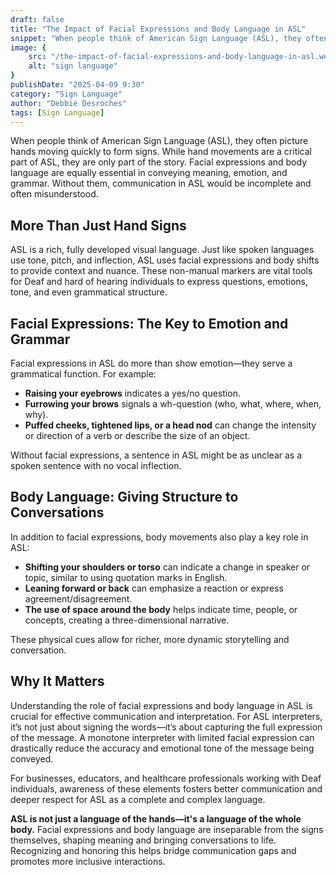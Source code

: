```yaml
---
draft: false
title: "The Impact of Facial Expressions and Body Language in ASL"
snippet: "When people think of American Sign Language (ASL), they often picture hands moving quickly to form signs. While hand movements are a critical part of ASL, they are only part of the story. Facial expressions and body language are equally essential in conveying meaning, emotion, and grammar. Without them, communication in ASL would be incomplete and often misunderstood."
image: {
    src: "/the-impact-of-facial-expressions-and-body-language-in-asl.webp",
    alt: "sign language"
}
publishDate: "2025-04-09 9:30"
category: "Sign Language"
author: "Debbie Desroches"
tags: [Sign Language]
---
```

When people think of American Sign Language (ASL), they often picture hands moving quickly to form signs. While hand movements are a critical part of ASL, they are only part of the story. Facial expressions and body language are equally essential in conveying meaning, emotion, and grammar. Without them, communication in ASL would be incomplete and often misunderstood.

## More Than Just Hand Signs

ASL is a rich, fully developed visual language. Just like spoken languages use tone, pitch, and inflection, ASL uses facial expressions and body shifts to provide context and nuance. These non-manual markers are vital tools for Deaf and hard of hearing individuals to express questions, emotions, tone, and even grammatical structure.

## Facial Expressions: The Key to Emotion and Grammar

Facial expressions in ASL do more than show emotion—they serve a grammatical function. For example:

- **Raising your eyebrows** indicates a yes/no question.
- **Furrowing your brows** signals a wh-question (who, what, where, when, why).
- **Puffed cheeks, tightened lips, or a head nod** can change the intensity or direction of a verb or describe the size of an object.

Without facial expressions, a sentence in ASL might be as unclear as a spoken sentence with no vocal inflection.

## Body Language: Giving Structure to Conversations

In addition to facial expressions, body movements also play a key role in ASL:

- **Shifting your shoulders or torso** can indicate a change in speaker or topic, similar to using quotation marks in English.
- **Leaning forward or back** can emphasize a reaction or express agreement/disagreement.
- **The use of space around the body** helps indicate time, people, or concepts, creating a three-dimensional narrative.

These physical cues allow for richer, more dynamic storytelling and conversation.

## Why It Matters

Understanding the role of facial expressions and body language in ASL is crucial for effective communication and interpretation. For ASL interpreters, it’s not just about signing the words—it’s about capturing the full expression of the message. A monotone interpreter with limited facial expression can drastically reduce the accuracy and emotional tone of the message being conveyed.

For businesses, educators, and healthcare professionals working with Deaf individuals, awareness of these elements fosters better communication and deeper respect for ASL as a complete and complex language.

**ASL is not just a language of the hands—it's a language of the whole body.** Facial expressions and body language are inseparable from the signs themselves, shaping meaning and bringing conversations to life. Recognizing and honoring this helps bridge communication gaps and promotes more inclusive interactions.